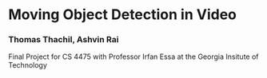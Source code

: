# Moving Object Detection in Video

### Thomas Thachil,  Ashvin Rai


Final Project for CS 4475 with Professor Irfan Essa at the
Georgia Insitute of Technology
